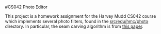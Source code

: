 #CS042 Photo Editor

This project is a homework assignment for the Harvey Mudd CS042 course which implements several photo filters, found in the [src/edu/hmc/photo](src/edu/hmc/photo) directory. In particular, the seam carving algorithm is from [this paper](http://www.faculty.idc.ac.il/arik/SCWeb/imret/imret.pdf).